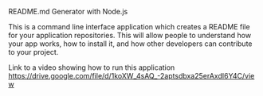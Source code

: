 README.md Generator with Node.js

This is a command line interface application which creates a README file for your application repositories. This will allow people to understand how your app works, how to install it, and how other developers can contribute to your project. 


Link to a video showing how to run this application 
https://drive.google.com/file/d/1koXW_4sAQ_-2aptsdbxa25erAxdI6Y4C/view
